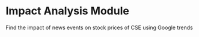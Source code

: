 Impact Analysis Module
==============================

Find the impact of news events on stock prices of CSE using Google trends


